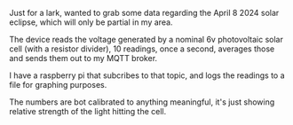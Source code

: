 Just for a lark, wanted to grab some data regarding the April 8 2024 solar eclipse, which will only be partial in my area.

The device reads the voltage generated by a nominal 6v photovoltaic solar cell (with a resistor divider),
10 readings, once a second, averages those and sends them out to my MQTT broker. 

I have a raspberry pi that subcribes to that topic, and logs the readings to a file for graphing purposes.

The numbers are bot calibrated to anything meaningful, it's just showing relative strength of the light hitting the cell.
